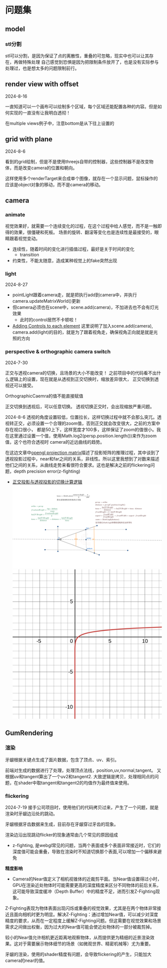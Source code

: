 # 问题集

## model

### stl分割

stl可以分割，是因为保证了点的离散性，重叠的可忽略，现实中也可以让其存在，再做特殊处理
自己感觉到恐惧是因为把限制条件放开了，也是没有实际参与处理过，也是想太多的问题限制前行。

## render view with offset

2024-8-16

一直知道可以一个画布可以绘制多个区域，每个区域还能配置各种的内容。但是如何实现的一直没有让我明白透彻！

在multiple views例子中，注意bottom是从下往上设置的

## grid with plane

2024-8-6

看到的grid绘制，但是不是使用threejs自带的控制器，这些控制器不是改变物体，而是改变camera的位置和朝向。

这样使用多个renderTarget来合成单个图像，就存在一个显示问题，鼠标操作的应该是object对象的移动，而不是camera的移动。

## camera

### animate

视觉效果好，就需要一个连续变化的过程，在这个过程中给人感觉，而不是一触即得的效果，很僵硬和死板。
场景的旋转、翻滚等变化也是连续性是最接受的，眼睛跟着视觉变动。
- 连续性，随着时间的变化进行插值过程，最好是关于时间的变化
    -  transition
- 约束性，不能太随意，造成某种视觉上的fake突然出现

### light

2024-8-27

- pointLight跟着camera走，就是把执行add到camera中，并执行camera.updateMatrixWorld()更新
- 但camera必须也在scene中，scene.add(camera)，不加进去也不会有灯光效果
    - 此时的control居然不卡顿啦！
- [Adding Controls to each element](https://threejs.org/manual/?q=canvase#en/multiple-scenes) 这里说明了加入scene.add(camera), camera.add(light)的目的，就是为了跟着视角走，确保视角正向就是就是光照的方向

### perspective & orthographic camera switch

2024-7-30

正交与透视camera的切换，且场景的大小不能改变！
之前项目中的代码看不出什么逻辑上的设置，现在就是从透视到正交切换时，缩放差异很大，
正交切换到透视还可以接受。

OrthographicCaemra的值不能直接赋值

正交切换到透视后，可以任意切换。
透视切换正交时，会出现缩放严重问题。

2024-8-6
透视的角度设置较低，位置拉长，这样切换过程中就不会那么突兀。透视转正交，必须设置一个合理的zoom值，否则正交就会改变很大，之前的方案中存在视口很小，
都是50上下，这样宽度才100多，这样保证了zoom的值很小。我在这里通过设置一个值，使用Math.log2(persp.position.length())来作为zoom值，这个也符合透视时
camera的近远曲线的趋势。

在这边文章中[opengl projection matrix](https://songho.ca/opengl/gl_projectionmatrix.html)描述了投影矩阵的推理过程，其中谈到了透视投影过程中，near和far之间的关系，非线性。所以这里我想到了对数来描述他们之间的关系，从曲线走势来看很符合要求。这也是解决之前的flickering问题，depth precision error(z-fighting)

- [正交投影与透视投影的切换计算逻辑](https://www.geogebra.org/geometry/yyzjqhg2)
![投影切换](/images/cg/switch-persp-ortho.png "Switch persp to ortho and ortho to persp")
![log graph](/images/cg/desmos-graph-log.svg "log graph")

## GumRendering
 
### 渲染

牙龈根据关键点生成了面片数据，包含了顶点、uv、索引。

前端对生成的数据进行了处理，处理顶点法线，position,uv,normal,tangent。
又根据uv和tangent算出了一个uv2和tangent2. 大致逻辑是拷贝，处理相同点的问题，在shader中取tangent和tangent2的均值作为最终值来使用。

### flickering
2024-7-19
接手公司项目时，使用他们的代码拷贝过来，产生了一个问题，就是渲染时牙龈边沿处的跳动。

牙龈根据牙齿数据来生成，目前存在牙龈穿过牙齿的现象。

渲染边沿出现跳动flicker的现象通常由几个常见的原因组成
- z-fighting, 是webgl常见的问题，当两个表面或多个表面非常接近时，它们的深度值可能会重叠，导致在渲染时不知道切换那个表面,可以增加一个偏移来避免

**精度影响**
- Camera的Near值定义了相机视锥体的近裁剪平面。当Near值设置得过小时，GPU在渲染近处物体时可能需要更高的深度精度来区分不同物体的前后关系，这可能导致深度缓冲（Depth Buffer）中的精度不足，进而引发Z-Fighting现象。

Z-Fighting表现为物体表面出现闪烁或重叠的视觉效果，尤其是在两个物体非常接近且面向相机时更为明显。解决Z-Fighting：通过增加Near值，可以减少对深度精度的要求，从而在一定程度上缓解Z-Fighting问题。但这需要在视觉效果和场景需求之间做出权衡，因为过大的Near值可能会使近处物体的一部分被裁剪掉。

较小的Near值允许相机更近距离地观察物体，从而提供更为精细的近景渲染效果。这对于需要展示物体细节的场景（如微观世界、精密机械等）尤为重要。

牙龈的渲染，使用的shader精度有问题，会导致flickering的产生，只能加大camera的near的值。
